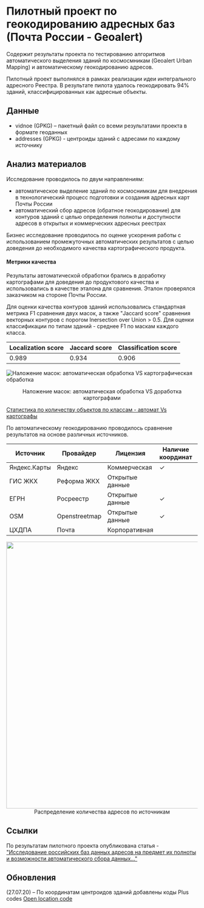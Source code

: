 # Пилотный проект по геокодированию адресных баз (Почта России - Geoalert)

Содержит результаты проекта по тестированию алгоритмов автоматического выделения зданий по космосмникам (Geoalert Urban Mapping) и автоматическому геокодированию адресов.

Пилотный проект выполнялся в рамках реализации идеи интегрального адресного Реестра. В результате пилота удалось геокодировать 94% зданий, классифицированных как адресные объекты.

Данные
------

- vidnoe (GPKG) – пакетный файл со всеми результатами проекта в формате геоданных
- addresses (GPKG) - центроиды зданий с адресами по каждому источнику


Анализ материалов
-----------------


Исследование проводилось по двум направлениям: 
- автоматическое выделение зданий по космоснимкам для внедрения в технологический процесс подготовки и создания адресных карт Почты России
- автоматический сбор адресов (обратное геокодирование) для контуров зданий с целью определения полноты и доступности адресов в открытых и коммерческих адресных реестрах

Бизнес исследование проводилось по оценке ускорения работы с использованием промежуточных автоматических результатов с целью доведения до необходимого качества картографического продукта.

#### Метрики качества

Результаты автоматической обработки брались в доработку картографами для доведения до продуктового качества и использовались в качестве эталона для сравнения. Эталон проверялся заказчиком на стороне Почты России.

Для оценки качества контуров зданий использовались стандартная метрика F1 сравнения двух масок, а также "Jaccard score" сравнения векторных контуров c порогом Inersection over Union > 0.5. Для оценки классификации по типам зданий - среднее F1 по маскам каждого класса. 


| Localization score | Jaccard score| Classification score |
| --- | --- | --- |
| 0.989| 0.934 | 0.906 |


![Наложение масок: автоматическая обработка VS картографическая обработка](https://i.ibb.co/k5tbH1D/vidnoe-masks.png)
<div style="text-align: center">Наложение масок: автоматическая обработка VS доработка картографами</div>

[Статистика по количеству объектов по классам - автомат Vs картографы](https://github.com/Geoalert/vidnoe_benchmark/blob/master/docs/Compare%20auto_vs_cartographer.pdf)


По автоматическому геокодированию проводилось сравнение результатов на основе различных источников.

| Источник | Провайдер |  Лицензия | Наличие координат | Наличие API|
| --- | --- | --- | --- | --- |
| Яндекс.Карты | Яндекс | Коммерческая | ✓ | ✓ |
| ГИС ЖКХ | Реформа ЖКХ | Открытые данные | | ✓ |
| ЕГРН | Росреестр | Открытые данные | ✓ | |
| OSM | Openstreetmap | Открытые данные | ✓  | ✓ |
| ЦХДПА | Почта | Корпоративная | | |

<img src="https://miro.medium.com/max/1400/1*55DtRvrkZ9LaIQ72Fbr8Ag.png" width="700"> 
<div style="text-align: center">Распределение количества адресов по источникам</div>


Ссылки
------

По результатам пилотного проекта опубликована статья -
["Исследование российских баз данных адресов на предмет их полноты и возможности автоматического сбора данных..."](https://medium.com/@geoalert/geocoding-post-94f05f40c4da)

Обновления
----------

(27.07.20) – По координатам центроидов зданий добавлены коды Plus codes [Open location code](https://en.wikipedia.org/wiki/Open_Location_Code)